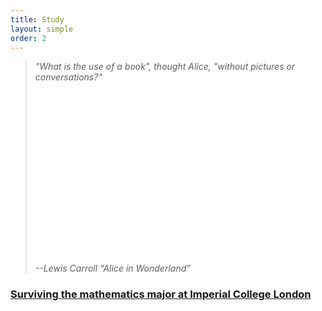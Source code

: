 ```yaml
---
title: Study
layout: simple
order: 2
---
```

>*"What is the use of a book", thought Alice, "without pictures or conversations?"*
>
>*$$\quad$$ $$\quad$$ $$\quad$$ $$\quad$$ $$\quad$$ $$\quad$$ $$\quad$$ $$\quad$$ $$\quad$$ $$\quad$$ $$\quad$$--Lewis Carroll “Alice in Wonderland”*


### [Surviving the mathematics major at Imperial College London](/study/Imperial_mathematics/Imperial_mathematics)


  



